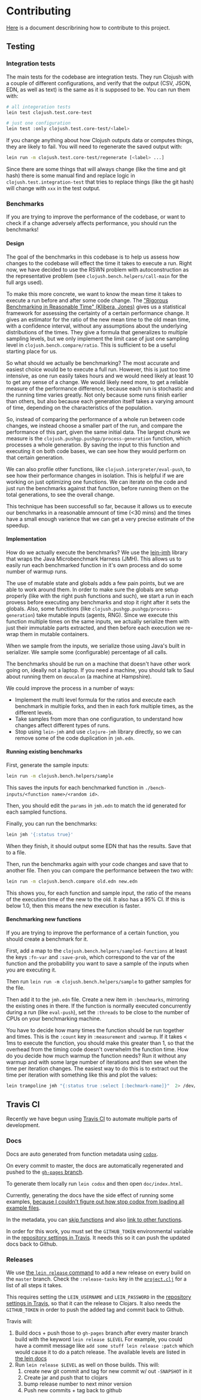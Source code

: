 # Contributing

[Here](https://gist.github.com/thelmuth/1361411) is a document describrining how
to contribute to this project.

## Testing


### Integration tests

The main tests for the codebase are integration tests. They run Clojush
with a couple of different configurations, and verify that the output (CSV, JSON,
EDN, as well as text) is the same as it is supposed to be. You can run them
with:

```bash
# all integeration tests
lein test clojush.test.core-test

# just one configuration
lein test :only clojush.test.core-test/<label>
```

If you change
anything about how Clojush outputs data or computes things, they are likely to
fail. You will need to regenerate the saved output with:

```bash
lein run -m clojush.test.core-test/regenerate [<label> ...]
```

Since there are some things that will always change (like the time and git hash)
there is some manual find and replace logic in `clojush.test.integration-test`
that tries to replace things (like the git hash) will change with `xxx` in the test output.

### Benchmarks

If you are trying to improve the performance of the codebase, or want to check if a change adversely affects performance,
you should run the benchmarks!

#### Design

The goal of the benchmarks in this codebase is to help us assess how changes to the codebase will effect the time it
takes to execute a run. Right now, we have decided to use the RSWN problem with autoconstruction as the representative
problem (see `clojush.bench.helpers/call-main` for the full args used).

To make this more concrete, we want to know the mean time it takes to execute a run before and after some code change.
The ["Rigorous Benchmarking in Reasonable Time" (Klibera, Jones)](https://kar.kent.ac.uk/33611/7/paper.pdf) gives us
a statistical framework for assessing the certainty of a certain performance change. It gives an estimator for the
ratio of the new mean time to the old mean time, with a confidence interval, without any assumptions about the underlying
distributions of the times. They give a formula that generalizes to multiple sampling levels, but we only implement
the limit case of just one sampling level in `clojush.bench.compare/ratio`. This is sufficient to be a useful starting
place for us.

So what should we actually be benchmarking? The most accurate and easiest choice would be to execute a full run.
However, this is just too time intensive, as one run easily takes hours and we would need likely at least 10 to 
get any sense of a change. We would likely need more, to get a reliable measure of the performance difference, because
each run is stochastic and the running time varies greatly. Not only because some runs finish earlier than others,
but also because each generation itself takes a varying amount of time, depending on the characteristics of the population.

So, instead of comparing the performance of a whole run between code changes, we instead choose a smaller part of the
run, and compare the performance of this part, given the same initial data. The largest chunk we measure is the 
`clojush.pushgp.pushgp/process-generation` function, which processes a whole generation. By saving the input
to this function and executing it on both code bases, we can see how they would perform on that certain generation.

We can also profile other functions, like `clojush.interpreter/eval-push`, to see how their performance changes
in isolation. This is helpful if we are working on just optimizing one functions. We can iterate on the code
and just run the benchmarks against that function, before running them on the total generations, to see the overall change.

This technique has been successfull so far, because it allows us to execute our benchmarks in a reasonable amnount of
time (<30 mins) and the times have a small enough varience that we can get a very precise estimate of the speedup.


#### Implementation

How do we actually execute the benchmarks? We use the [lein-jmh](https://github.com/jgpc42/lein-jmh) library
that wraps the Java Microbenchmark Harness (JMH). This allows us to easily run each benchmarked function in it's own
process and do some number of warmup runs.

The use of mutable state and globals adds a few pain points, but we are able to work around them. In order to make
sure the globals are setup properly (like with the right push functions and such), we start
a run in each provess before executing any benchmarks and stop it right after it sets the globals. Also, some functions
(like `clojush.pushgp.pushgp/process-generation`) take mutable inputs (agents, RNG). Since we execute this function
multiple times on the same inputs, we actually serialize them with just their immutable parts extracted, and then
before each execution we re-wrap them in mutable containers.

When we sample from the inputs, we serialize those using Java's built in serializer. We sample some (configurable)
percentage of all calls.

The benchmarks should be run on a machine that doesn't have other work going on, ideally not a laptop.
If you need a machine, you should talk to Saul about running them on `deucalon` (a machine at Hampshire).


We could improve the process in a number of ways:

* Implement the multi level formula for the ratios and execute each benchmark in multiple forks, and then in each
  fork multiple times, as the different levels.
* Take samples from more than one configuration, to understand how changes affect different types of runs.
* Stop using `lein-jmh` and use `clojure-jmh` library directly, so we can remove some of the code duplication
  in `jmh.edn`. 

#### Running existing benchmarks

First, generate the sample inputs:

```bash
lein run -m clojush.bench.helpers/sample
```

This saves the inputs for each benchmarked function in `./bench-inputs/<function name>/<random id>`.

Then, you should edit the `params` in `jmh.edn` to match the id generated for each sampled functions.

Finally, you can run the benchmarks:

```bash
lein jmh '{:status true}'
```

When they finish, it should output some EDN that has the results. Save that to a file.

Then, run the benchmarks again with your code changes and save that to another file. Then you can 
compare the performance between the two with:

```bash
lein run -m clojush.bench.compare old.edn new.edn
```

This shows you, for each function and sample input, the ratio of the means of the execution time
of the new to the old. It also has a 95% CI. If this is below 1.0, then this means the new
execution is faster.

#### Benchmarking new functions

If you are trying to improve the performance of a certain function, you should create a benchmark for it.

First, add a map to the `clojush.bench.helpers/sampled-functions` at least the keys `:fn-var` and `:save-prob`, 
which correspond to the var of the function and the probability you want to save a sample of the inputs when you are
executing it.

Then run `lein run -m clojush.bench.helpers/sample` to gather samples for the file.

Then add it to the `jmh.edn` file. Create a new item in `:benchmarks`, mirroring the existing ones in there.
If the function is normally executed concurrently during a run (like `eval-push`), set the `:threads` to be close
to the number of CPUs on your benchmarking machine.

You have to decide how many times the function should be run together and times. This is the `:count` key in `:measurement`
and `:warmup`. If it takes < 1ms to execute the function, you should make this greater than 1, so that the overhead from
the timing code doesn't overwhelm the function time. How do you decide how much warmup the function needs?
Run it without any warmup and with some large number of iterations and then see when the time per iteration changes. The
easiest way to do this is to extract out the time per iteration with something like this and plot the values:

```bash
lein trampoline jmh "{:status true :select [:bechmark-name]}"  2> /dev/null | sed -ln 's/Iteration.*: \(.*\) ms\/op/\1/p'
```


## Travis CI

Recently we have begun using [Travis CI](travis-ci.org) to automate multiple
parts of development.

### Docs

Docs are auto generated from function metadata using
[`codox`](https://github.com/weavejester/codox).

On every commit to master, the docs are automatically regenerated and pushed
to the [`gh-pages` branch](http://lspector.github.io/Clojush/).

To generate them locally run `lein codox` and then open `doc/index.html`.

Currently, generating the docs have the side effect of running some examples,
[because I couldn't figure out how stop codox from loading all example files](https://github.com/weavejester/codox/issues/100).

In the metadata, you can [skip functions](https://github.com/weavejester/codox#metadata-options)
and also [link to other functions](https://github.com/weavejester/codox#docstring-formats).

In order for this work, you must set the `GITHUB_TOKEN` environmental variable
in the [repository settings in Travis](http://docs.travis-ci.com/user/environment-variables/#Defining-Variables-in-Repository-Settings).
It needs this so it can push the updated docs back to Github.

### Releases

We use [the `lein release` command](https://github.com/technomancy/leiningen/blob/master/doc/DEPLOY.md#releasing-simplified)
to add a new release on every build on the `master` branch. Check the
`:release-tasks` key in the [`project.clj`](./project.clj) for a list of
all steps it takes.

This requires setting the `LEIN_USERNAME` and `LEIN_PASSWORD` in
the [repository settings in Travis](http://docs.travis-ci.com/user/environment-variables/#Defining-Variables-in-Repository-Settings),
so that it can the release to Clojars. It also needs the `GITHUB_TOKEN`
in order to push the added tag and commit back to Github.

Travis will:

1. Build docs + push those to `gh-pages` branch after every master branch build with the keyword `lein release $LEVEL`
   For example, you could have a commit message like `add some stuff lein release :patch` which would cause it to do a patch release.
   The available levels are listed in [the lein docs](https://github.com/technomancy/leiningen/blob/stable/doc/DEPLOY.md#releasing-simplified)
2. Run `lein release $LEVEL` as well on those builds. This will:
    1. create new git commit and tag for new commit w/ out `-SNAPSHOT` in it
    2. Create jar and push that to clojars
    3. bump release number to next minor version
    4. Push new commits + tag back to github
